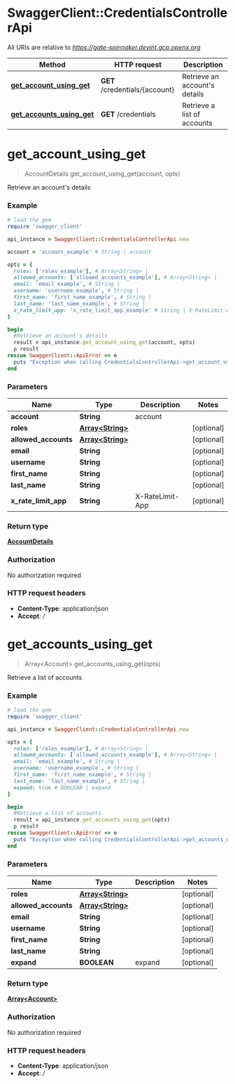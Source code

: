 # SwaggerClient::CredentialsControllerApi

All URIs are relative to *https://gate-spinnaker.devint.gcp.openx.org*

Method | HTTP request | Description
------------- | ------------- | -------------
[**get_account_using_get**](CredentialsControllerApi.md#get_account_using_get) | **GET** /credentials/{account} | Retrieve an account&#39;s details
[**get_accounts_using_get**](CredentialsControllerApi.md#get_accounts_using_get) | **GET** /credentials | Retrieve a list of accounts


# **get_account_using_get**
> AccountDetails get_account_using_get(account, opts)

Retrieve an account's details

### Example
```ruby
# load the gem
require 'swagger_client'

api_instance = SwaggerClient::CredentialsControllerApi.new

account = 'account_example' # String | account

opts = { 
  roles: ['roles_example'], # Array<String> | 
  allowed_accounts: ['allowed_accounts_example'], # Array<String> | 
  email: 'email_example', # String | 
  username: 'username_example', # String | 
  first_name: 'first_name_example', # String | 
  last_name: 'last_name_example', # String | 
  x_rate_limit_app: 'x_rate_limit_app_example' # String | X-RateLimit-App
}

begin
  #Retrieve an account's details
  result = api_instance.get_account_using_get(account, opts)
  p result
rescue SwaggerClient::ApiError => e
  puts "Exception when calling CredentialsControllerApi->get_account_using_get: #{e}"
end
```

### Parameters

Name | Type | Description  | Notes
------------- | ------------- | ------------- | -------------
 **account** | **String**| account | 
 **roles** | [**Array&lt;String&gt;**](String.md)|  | [optional] 
 **allowed_accounts** | [**Array&lt;String&gt;**](String.md)|  | [optional] 
 **email** | **String**|  | [optional] 
 **username** | **String**|  | [optional] 
 **first_name** | **String**|  | [optional] 
 **last_name** | **String**|  | [optional] 
 **x_rate_limit_app** | **String**| X-RateLimit-App | [optional] 

### Return type

[**AccountDetails**](AccountDetails.md)

### Authorization

No authorization required

### HTTP request headers

 - **Content-Type**: application/json
 - **Accept**: */*



# **get_accounts_using_get**
> Array&lt;Account&gt; get_accounts_using_get(opts)

Retrieve a list of accounts

### Example
```ruby
# load the gem
require 'swagger_client'

api_instance = SwaggerClient::CredentialsControllerApi.new

opts = { 
  roles: ['roles_example'], # Array<String> | 
  allowed_accounts: ['allowed_accounts_example'], # Array<String> | 
  email: 'email_example', # String | 
  username: 'username_example', # String | 
  first_name: 'first_name_example', # String | 
  last_name: 'last_name_example', # String | 
  expand: true # BOOLEAN | expand
}

begin
  #Retrieve a list of accounts
  result = api_instance.get_accounts_using_get(opts)
  p result
rescue SwaggerClient::ApiError => e
  puts "Exception when calling CredentialsControllerApi->get_accounts_using_get: #{e}"
end
```

### Parameters

Name | Type | Description  | Notes
------------- | ------------- | ------------- | -------------
 **roles** | [**Array&lt;String&gt;**](String.md)|  | [optional] 
 **allowed_accounts** | [**Array&lt;String&gt;**](String.md)|  | [optional] 
 **email** | **String**|  | [optional] 
 **username** | **String**|  | [optional] 
 **first_name** | **String**|  | [optional] 
 **last_name** | **String**|  | [optional] 
 **expand** | **BOOLEAN**| expand | [optional] 

### Return type

[**Array&lt;Account&gt;**](Account.md)

### Authorization

No authorization required

### HTTP request headers

 - **Content-Type**: application/json
 - **Accept**: */*



